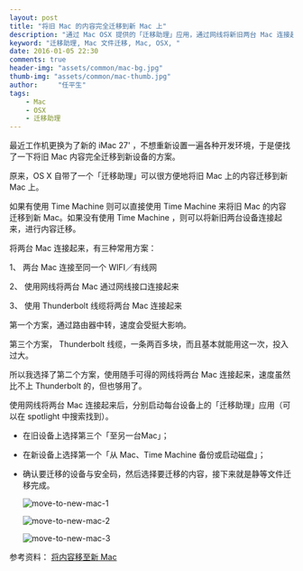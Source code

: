 ```yaml
---
layout: post
title: "将旧 Mac 的内容完全迁移到新 Mac 上"
description: "通过 Mac OSX 提供的「迁移助理」应用，通过网线将新旧两台 Mac 连接起来，就可以将就设备的文件内容完全迁移到新的 Mac 上，自此更换新设备也能轻松无缝切换。"
keyword: "迁移助理, Mac 文件迁移, Mac, OSX, "
date: 2016-01-05 22:30
comments: true
header-img: "assets/common/mac-bg.jpg"
thumb-img: "assets/common/mac-thumb.jpg"
author:     "任平生"
tags:
    - Mac
    - OSX
    - 迁移助理
---
```


最近工作机更换为了新的 iMac 27' ，不想重新设置一遍各种开发环境，于是便找了一下将旧 Mac 内容完全迁移到新设备的方案。

原来，OS X  自带了一个「迁移助理」可以很方便地将旧 Mac 上的内容迁移到新 Mac 上。

如果有使用 Time Machine 则可以直接使用 Time Machine 来将旧 Mac 的内容迁移到新 Mac。如果没有使用 Time Machine ，则可以将新旧两台设备连接起来，进行内容迁移。

将两台 Mac 连接起来，有三种常用方案：

1、 两台 Mac 连接至同一个 WIFI／有线网

2、 使用网线将两台 Mac 通过网线接口连接起来

3、 使用 Thunderbolt 线缆将两台 Mac 连接起来



第一个方案，通过路由器中转，速度会受挺大影响。

第三个方案， Thunderbolt 线缆，一条两百多块，而且基本就能用这一次，投入过大。

所以我选择了第二个方案，使用随手可得的网线将两台 Mac 连接起来，速度虽然比不上 Thunderbolt 的，但也够用了。



使用网线将两台 Mac 连接起来后，分别启动每台设备上的「迁移助理」应用（可以在 spotlight 中搜索找到）。

- 在旧设备上选择第三个「至另一台Mac」；


- 在新设备上选择第一个「从 Mac、Time Machine 备份或启动磁盘」；


- 确认要迁移的设备与安全码，然后选择要迁移的内容，接下来就是静等文件迁移完成。
  
  ![move-to-new-mac-1](http://note.rpsh.net/assets/2016/01/move-to-new-mac-1.jpg)
  
  ![move-to-new-mac-2](http://note.rpsh.net/assets/2016/01/move-to-new-mac-2.jpg)
  
  ![move-to-new-mac-3](http://note.rpsh.net/assets/2016/01/move-to-new-mac-3.jpg)



参考资料：
[将内容移至新 Mac](https://support.apple.com/zh-cn/HT204350)